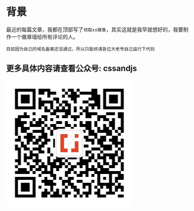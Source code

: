 # 背景

最近的每篇文章，我都在顶部写了`领取xx徽章`，其实这就是我早就想好的，我要制作一个徽章墙给所有评论的人。

`目前因为自己的域名备案还没通过，所以只能烦请各位大老爷自己运行下代码`

## 更多具体内容请查看公众号: cssandjs

![image.jpg](https://github.com/tinlee/1000-project-demo/blob/main/qrcode.jpg)
